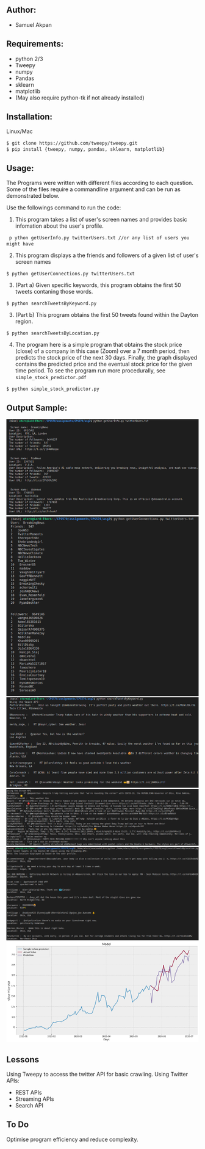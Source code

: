 ## Author:
* Samuel Akpan

## Requirements:
* python 2/3
* Tweepy
* numpy
* Pandas
* sklearn 
* matplotlib 
* (May also require python-tk if not already installed)

## Installation:
Linux/Mac
```
$ git clone https://github.com/tweepy/tweepy.git
$ pip install {tweepy, numpy, pandas, sklearn, matplotlib}
```

## Usage:

The Programs were written with different files according to each question. Some of the files require a commandline argument and can be run as demonstrated below.

Use the followings command to run the code:
1. This program takes a list of user's screen names and provides  basic infomation about the user's profile. 
```
 p ython getUserInfo.py twitterUsers.txt //or any list of users you might have
```
2. This program displays a the friends and followers of a given list of user's screen names
```
$ python getUserConnections.py twitterUsers.txt
```
3. (Part a) Given specific keywords, this program obtains the first 50 tweets contaning those words.
```
$ python searchTweetsByKeyword.py 
```
3. (Part b) This program obtains the first 50 tweets found within the Dayton region. 
```
$ python searchTweetsByLocation.py 
```
4. The program here is a simple program that obtains the stock price (close) of a company in this case (Zoom) over a 7 month period, then predicts the stock price of the next 30 days. Finally, the graph displayed contains the predicted price and the eventual stock price for the given time period. 
To see the program run more procedurally, see  ` simple_stock_predictor.pdf `

```
$ python simple_stock_predictor.py
```

## Output Sample:

![Part 1 output](1.png)
![Part 2 output](2-ffs.png)
![Part 3a output](3a-search.png)
![Part 3a output](3a-stream.png)
![Part 3b output](3b-region.png)
![Part 4 output](4.png)

## Lessons
Using Tweepy to access the twitter API for basic crawling.
Using Twitter APIs:
* REST APIs
* Streaming APIs
* Search API

## To Do
Optimise program efficiency and reduce complexity.

 








